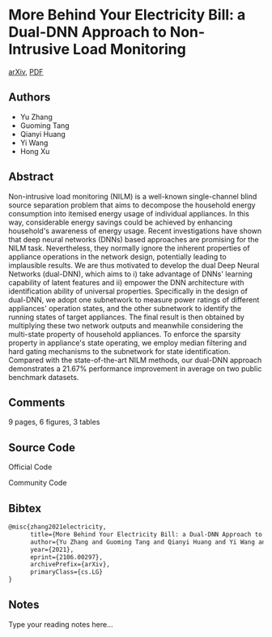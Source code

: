 
# More Behind Your Electricity Bill: a Dual-DNN Approach to Non-Intrusive Load Monitoring

[arXiv](https://arxiv.org/abs/2106.0297), [PDF](https://arxiv.org/pdf/2106.0297.pdf)

## Authors

- Yu Zhang
- Guoming Tang
- Qianyi Huang
- Yi Wang
- Hong Xu

## Abstract

Non-intrusive load monitoring (NILM) is a well-known single-channel blind source separation problem that aims to decompose the household energy consumption into itemised energy usage of individual appliances. In this way, considerable energy savings could be achieved by enhancing household's awareness of energy usage. Recent investigations have shown that deep neural networks (DNNs) based approaches are promising for the NILM task. Nevertheless, they normally ignore the inherent properties of appliance operations in the network design, potentially leading to implausible results. We are thus motivated to develop the dual Deep Neural Networks (dual-DNN), which aims to i) take advantage of DNNs' learning capability of latent features and ii) empower the DNN architecture with identification ability of universal properties. Specifically in the design of dual-DNN, we adopt one subnetwork to measure power ratings of different appliances' operation states, and the other subnetwork to identify the running states of target appliances. The final result is then obtained by multiplying these two network outputs and meanwhile considering the multi-state property of household appliances. To enforce the sparsity property in appliance's state operating, we employ median filtering and hard gating mechanisms to the subnetwork for state identification. Compared with the state-of-the-art NILM methods, our dual-DNN approach demonstrates a 21.67% performance improvement in average on two public benchmark datasets.

## Comments

9 pages, 6 figures, 3 tables

## Source Code

Official Code



Community Code



## Bibtex

```tex
@misc{zhang2021electricity,
      title={More Behind Your Electricity Bill: a Dual-DNN Approach to Non-Intrusive Load Monitoring}, 
      author={Yu Zhang and Guoming Tang and Qianyi Huang and Yi Wang and Hong Xu},
      year={2021},
      eprint={2106.00297},
      archivePrefix={arXiv},
      primaryClass={cs.LG}
}
```

## Notes

Type your reading notes here...

